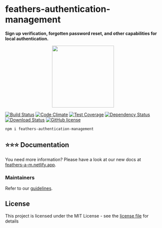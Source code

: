 # feathers-authentication-management
**Sign up verification, forgotten password reset, and other capabilities for local authentication.**

<p align="center">
  <a href="https://feathers-a-m.netlify.app/"><img src="https://feathers-a-m.netlify.app/logo.svg" width="200"></a>
</p>

[![Build Status](https://img.shields.io/github/workflow/status/feathersjs-ecosystem/feathers-authentication-management/Node.js%20CI)](https://github.com/feathersjs-ecosystem/feathers-authentication-management/actions/workflows/node.js.yml?query=branch%3Amaster)
[![Code Climate](https://codeclimate.com/github/feathersjs-ecosystem/feathers-authentication-management/badges/gpa.svg)](https://codeclimate.com/github/feathersjs-ecosystem/feathers-authentication-management)
[![Test Coverage](https://codeclimate.com/github/feathersjs-ecosystem/feathers-authentication-management/badges/coverage.svg)](https://codeclimate.com/github/feathersjs-ecosystem/feathers-authentication-management/coverage)
[![Dependency Status](https://img.shields.io/librariesio/release/npm/feathers-authentication-management)](https://libraries.io/npm/feathers-authentication-management)
[![Download Status](https://img.shields.io/npm/dm/feathers-authentication-management.svg?style=flat-square)](https://www.npmjs.com/package/feathers-authentication-management)
[![GitHub license](https://img.shields.io/github/license/feathersjs-ecosystem/feathers-authentication-management)](https://github.com/feathersjs-ecosystem/feathers-authentication-management/blob/master/LICENSE)

```bash
npm i feathers-authentication-management
```

## ⭐️⭐️⭐️ Documentation 

You need more information? Please have a look at our new docs at [feathers-a-m.netlify.app](https://feathers-a-m.netlify.app/).

### Maintainers

Refer to our [guidelines](./development).

## License

This project is licensed under the MIT License - see the [license file](./LICENSE) for details
